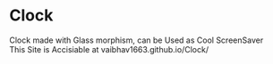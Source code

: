 # Clock
Clock made with Glass morphism, can be Used as Cool ScreenSaver<br>
This Site is Accisiable at vaibhav1663.github.io/Clock/
